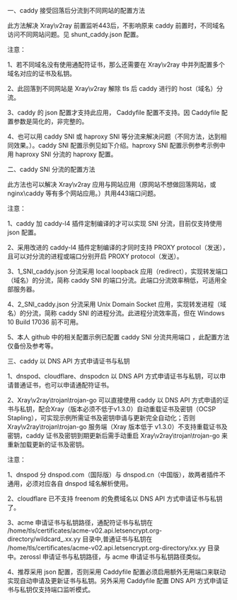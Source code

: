 一、caddy 接受回落后分流到不同网站的配置方法

此方法解决 Xray\v2ray 前置监听443后，不影响原来 caddy 前置时，不同域名访问不同网站问题。见 shunt_caddy.json 配置。

注意：

1、若不同域名没有使用通配符证书，那么还需要在 Xray\v2ray 中并列配置多个域名对应的证书及私钥。

2、此回落到不同网站是 Xray\v2ray 解除 tls 后 caddy 进行的 host（域名）分流。

3、caddy 的 json 配置才支持此应用， Caddyfile 配置不支持。因 Caddyfile 配置参数是简化的，非完整的。

4、也可以用 caddy SNI 或 haproxy SNI 等分流来解决问题（不同方法，达到相同效果。）。caddy SNI 配置示例见如下介绍。haproxy SNI 配置示例参考示例中用 haproxy SNI 分流的 haproxy 配置。

二、caddy SNI 分流的配置方法

此方法也可以解决 Xray\v2ray 应用与网站应用（原网站不想做回落网站，或 nginx\caddy 等有多个网站应用。）共用443端口问题。

注意：

1、caddy 加 caddy-l4 插件定制编译的才可以实现 SNI 分流，目前仅支持使用 json 配置。

2、采用改进的 caddy-l4 插件定制编译的才同时支持 PROXY protocol（发送），且可以对分流的进程或端口分别开启 PROXY protocol（发送）。

3、1_SNI_caddy.json 分流采用 local loopback 应用（redirect），实现转发端口（域名）的分流，简称 caddy SNI 的端口分流。此端口分流效率稍低，可适用全部服务器。

4、2_SNI_caddy.json 分流采用 Unix Domain Socket 应用，实现转发进程（域名）的分流，简称 caddy SNI 的进程分流。此进程分流效率高，但在 Windows 10 Build 17036 前不可用。

5、本人 github 中的相关配置示例已配置 caddy SNI 分流共用端口 ，此配置方法仅备份及参考等。

三、caddy 以 DNS API 方式申请证书与私钥

1、dnspod、cloudflare、dnspodcn 以 DNS API 方式申请证书与私钥，可以申请普通证书，也可以申请通配符证书。

2、Xray\v2ray\trojan\trojan-go 可以直接使用 caddy 以 DNS API 方式申请的证书与私钥，配合Xray（版本必须不低于v1.3.0）自动重载证书及密钥（OCSP Stapling），可实现示例所需证书及密钥申请与更新完全自动化；否则 Xray\v2ray\trojan\trojan-go 服务端（Xray 版本低于 v1.3.0）不支持重载证书及密钥，caddy 证书及密钥到期更新后需手动重启 Xray\v2ray\trojan\trojan-go 来重新加载更新的证书及密钥。

注意：

1、dnspod 分 dnspod.com（国际版）与 dnspod.cn（中国版），故两者插件不通用，必须对应各自 dnspod 域名解析使用。

2、cloudflare 已不支持 freenom 的免费域名以 DNS API 方式申请证书与私钥了。

3、acme 申请证书与私钥路径，通配符证书与私钥在 /home/tls/certificates/acme-v02.api.letsencrypt.org-directory/wildcard_.xx.yy 目录中,普通证书与私钥在 /home/tls/certificates/acme-v02.api.letsencrypt.org-directory/xx.yy 目录中。zerossl 申请证书与私钥路径，与 acme 申请证书与私钥路径类似。

4、推荐采用 json 配置，否则采用 Caddyfile 配置必须启用额外无用端口来联动实现自动申请及更新证书与私钥。另外采用 Caddyfile 配置 DNS API 方式申请证书与私钥仅支持端口监听模式。
